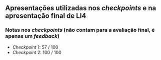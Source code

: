 ## Apresentações utilizadas nos _checkpoints_ e na apresentação final de LI4

### Notas nos _checkpoints_ (não contam para a avaliação final, é apenas um _feedback_)

- _Checkpoint_ 1: 57 / 100
- _Checkpoint_ 2: 100 / 100
